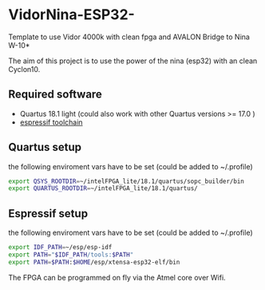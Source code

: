 # VidorNina-ESP32-
Template to use Vidor 4000k with clean fpga and AVALON Bridge to Nina W-10* 

The aim of this project is to use the power of the nina (esp32) with an clean Cyclon10. 

## Required software
* Quartus 18.1 light (could also work with other Quartus versions >= 17.0 )
* [espressif toolchain](https://docs.espressif.com/projects/esp-idf/en/latest/api-guides/build-system-cmake.html
 "Link to setup tutorial")

## Quartus setup
the following enviroment vars have to be set (could be added to ~/.profile)
```bash
export QSYS_ROOTDIR=~/intelFPGA_lite/18.1/quartus/sopc_builder/bin
export QUARTUS_ROOTDIR=~/intelFPGA_lite/18.1/quartus/
```

## Espressif setup
the following enviroment vars have to be set (could be added to ~/.profile) 
```bash
export IDF_PATH=~/esp/esp-idf
export PATH="$IDF_PATH/tools:$PATH"
export PATH=$PATH:$HOME/esp/xtensa-esp32-elf/bin
```



The FPGA can be programmed on fly via the Atmel core over Wifi. 
